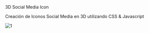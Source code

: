 3D Social Media Icon

Creación de Iconos Social Media en 3D utilizando CSS & Javascript

![1](https://user-images.githubusercontent.com/33464344/124340995-4b942500-db87-11eb-97fd-cafc6d9241fa.png)
